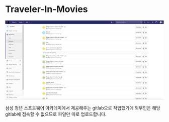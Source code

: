 # Traveler-In-Movies



![](README.assets/깃랩.png)



삼성 청년 소프트웨어 아카데미에서 제공해주는 gitlab으로 작업했기에 외부인은 해당 gitlab에 접속할 수 없으므로 파일만 따로 업로드합니다.